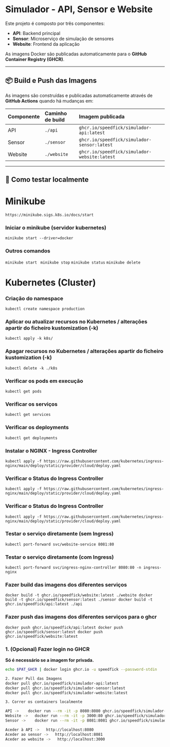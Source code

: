 # Simulador - API, Sensor e Website

Este projeto é composto por três componentes:

- **API**: Backend principal
- **Sensor**: Microserviço de simulação de sensores
- **Website**: Frontend da aplicação

As imagens Docker são publicadas automaticamente para o **GitHub Container Registry (GHCR)**.

---

## 📦 Build e Push das Imagens

As imagens são construídas e publicadas automaticamente através de **GitHub Actions** quando há mudanças em:

| Componente | Caminho de build | Imagem publicada |
|:-----------|:-----------------|:-----------------|
| API        | `./api`           | `ghcr.io/speedfick/simulador-api:latest` |
| Sensor     | `./sensor`        | `ghcr.io/speedfick/simulador-sensor:latest` |
| Website    | `./website`       | `ghcr.io/speedfick/simulador-website:latest` |

---

## 🚀 Como testar localmente

# Minikube
`https://minikube.sigs.k8s.io/docs/start`

### Iniciar o minikube (servidor kubernetes)
`minikube start --driver=docker`

### Outros comandos
`
minikube start 
`
`
minikube stop
`
`
minikube status
`
`
minikube delete
`

# Kubernetes (Cluster)
### Criação do namespace

`
kubectl create namespace production
`

### Aplicar ou atualizar recursos no Kubernetes / alterações apartir do ficheiro kustomization (-k)

`
kubectl apply -k k8s/
`
### Apagar recursos no Kubernetes / alterações apartir do ficheiro kustomization (-k)

`
kubectl delete -k ./k8s
`

### Verificar os pods em execução

`
kubectl get pods
`

### Verificar os serviços

`
kubectl get services
`

### Verificar os deployments

`
kubectl get deployments
`

### Instalar o NGINX - Ingress Controller

`
kubectl apply -f https://raw.githubusercontent.com/kubernetes/ingress-nginx/main/deploy/static/provider/cloud/deploy.yaml
`

### Verificar o Status do Ingress Controller

`
kubectl apply -f https://raw.githubusercontent.com/kubernetes/ingress-nginx/main/deploy/static/provider/cloud/deploy.yaml
`

### Verificar o Status do Ingress Controller

`
kubectl apply -f https://raw.githubusercontent.com/kubernetes/ingress-nginx/main/deploy/static/provider/cloud/deploy.yaml
`

### Testar o serviço diretamente (sem Ingress)

`
kubectl port-forward svc/website-service 8081:80
`

### Testar o serviço diretamente (com Ingress)
`
kubectl port-forward svc/ingress-nginx-controller 8080:80 -n ingress-nginx
`


### Fazer build das imagens dos diferentes serviços

`
docker build -t ghcr.io/speedfick/website:latest ./website
docker build -t ghcr.io/speedfick/sensor:latest ./sensor
docker build -t ghcr.io/speedfick/api:latest ./api
`

### Fazer push das imagens dos diferentes serviços para o ghcr

`
docker push ghcr.io/speedfick/api:latest
docker push ghcr.io/speedfick/sensor:latest
docker push ghcr.io/speedfick/website:latest
`




### 1. (Opcional) Fazer login no GHCR

**Só é necessário se a imagem for privada.**

```bash
echo $PAT_GHCR | docker login ghcr.io -u speedfick --password-stdin

2. Fazer Pull das Imagens
docker pull ghcr.io/speedfick/simulador-api:latest
docker pull ghcr.io/speedfick/simulador-sensor:latest
docker pull ghcr.io/speedfick/simulador-website:latest

3. Correr os containers localmente

API ->    docker run --rm -it -p 8080:8080 ghcr.io/speedfick/simulador-api:latest
Website ->   docker run --rm -it -p 3000:80 ghcr.io/speedfick/simulador-website:latest
Sensor ->    docker run --rm -it -p 8081:8081 ghcr.io/speedfick/simulador-sensor:latest

Aceder à API ->   http://localhost:8080
Aceder ao sensor ->   http://localhost:8081
Aceder ao website ->   http://localhost:3000
